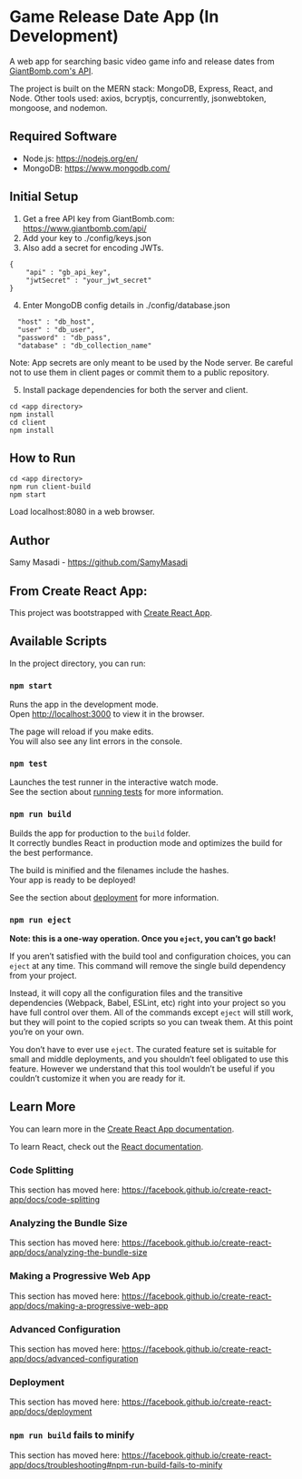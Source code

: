 # Game Release Date App (In Development)

A web app for searching basic video game info and release dates from [GiantBomb.com's API](https://www.giantbomb.com/api/).

The project is built on the MERN stack: MongoDB, Express, React, and Node.
Other tools used: axios, bcryptjs, concurrently, jsonwebtoken, mongoose, and nodemon.

## Required Software

* Node.js: https://nodejs.org/en/
* MongoDB: https://www.mongodb.com/

## Initial Setup

1. Get a free API key from GiantBomb.com: https://www.giantbomb.com/api/
2. Add your key to ./config/keys.json
3. Also add a secret for encoding JWTs.
```
{
    "api" : "gb_api_key",
    "jwtSecret" : "your_jwt_secret"
}
```
4. Enter MongoDB config details in ./config/database.json
```
  "host" : "db_host",
  "user" : "db_user",
  "password" : "db_pass",
  "database" : "db_collection_name"
```
Note: App secrets are only meant to be used by the Node server. Be careful not to use them in client pages or commit them to a public repository.<br>

5. Install package dependencies for both the server and client.
```
cd <app directory>
npm install
cd client
npm install
```

## How to Run

```
cd <app directory>
npm run client-build
npm start
```
Load localhost:8080 in a web browser.

## Author

Samy Masadi - https://github.com/SamyMasadi

## From Create React App:

This project was bootstrapped with [Create React App](https://github.com/facebook/create-react-app).

## Available Scripts

In the project directory, you can run:

### `npm start`

Runs the app in the development mode.<br>
Open [http://localhost:3000](http://localhost:3000) to view it in the browser.

The page will reload if you make edits.<br>
You will also see any lint errors in the console.

### `npm test`

Launches the test runner in the interactive watch mode.<br>
See the section about [running tests](https://facebook.github.io/create-react-app/docs/running-tests) for more information.

### `npm run build`

Builds the app for production to the `build` folder.<br>
It correctly bundles React in production mode and optimizes the build for the best performance.

The build is minified and the filenames include the hashes.<br>
Your app is ready to be deployed!

See the section about [deployment](https://facebook.github.io/create-react-app/docs/deployment) for more information.

### `npm run eject`

**Note: this is a one-way operation. Once you `eject`, you can’t go back!**

If you aren’t satisfied with the build tool and configuration choices, you can `eject` at any time. This command will remove the single build dependency from your project.

Instead, it will copy all the configuration files and the transitive dependencies (Webpack, Babel, ESLint, etc) right into your project so you have full control over them. All of the commands except `eject` will still work, but they will point to the copied scripts so you can tweak them. At this point you’re on your own.

You don’t have to ever use `eject`. The curated feature set is suitable for small and middle deployments, and you shouldn’t feel obligated to use this feature. However we understand that this tool wouldn’t be useful if you couldn’t customize it when you are ready for it.

## Learn More

You can learn more in the [Create React App documentation](https://facebook.github.io/create-react-app/docs/getting-started).

To learn React, check out the [React documentation](https://reactjs.org/).

### Code Splitting

This section has moved here: https://facebook.github.io/create-react-app/docs/code-splitting

### Analyzing the Bundle Size

This section has moved here: https://facebook.github.io/create-react-app/docs/analyzing-the-bundle-size

### Making a Progressive Web App

This section has moved here: https://facebook.github.io/create-react-app/docs/making-a-progressive-web-app

### Advanced Configuration

This section has moved here: https://facebook.github.io/create-react-app/docs/advanced-configuration

### Deployment

This section has moved here: https://facebook.github.io/create-react-app/docs/deployment

### `npm run build` fails to minify

This section has moved here: https://facebook.github.io/create-react-app/docs/troubleshooting#npm-run-build-fails-to-minify
